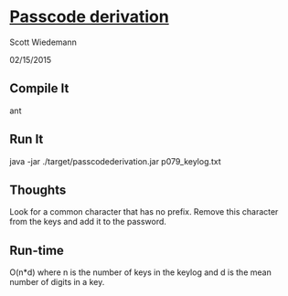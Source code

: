 # [Passcode derivation](http://projecteuler.net/problem=79)
Scott Wiedemann

02/15/2015

## Compile It
ant


## Run It
java -jar ./target/passcodederivation.jar p079_keylog.txt


## Thoughts
Look for a common character that has no prefix.  Remove this character from the keys and add it to the password.

## Run-time
O(n*d) where n is the number of keys in the keylog and d is the mean number of digits in a key.

